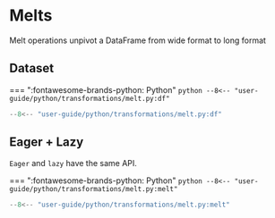 # Melts

Melt operations unpivot a DataFrame from wide format to long format

## Dataset

=== ":fontawesome-brands-python: Python"
    ``` python
    --8<-- "user-guide/python/transformations/melt.py:df"
    ```

```python exec="on" result="text" session="user-guide/transformations/melt"
--8<-- "user-guide/python/transformations/melt.py:df"
```

## Eager + Lazy

`Eager` and `lazy` have the same API.

=== ":fontawesome-brands-python: Python"
    ``` python
    --8<-- "user-guide/python/transformations/melt.py:melt"
    ```

```python exec="on" result="text" session="user-guide/transformations/melt"
--8<-- "user-guide/python/transformations/melt.py:melt"
```